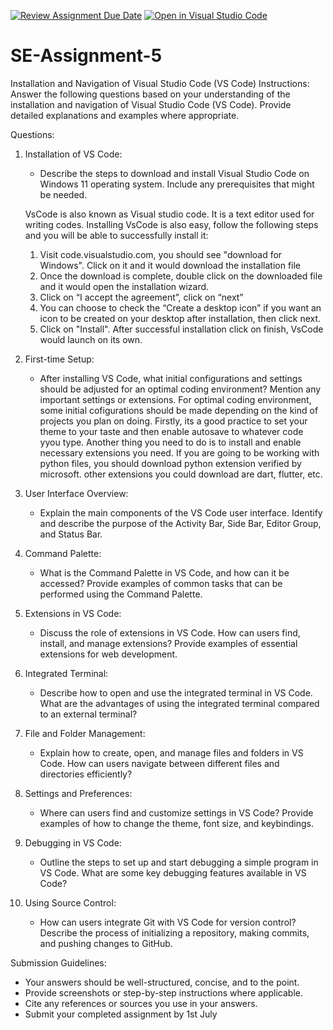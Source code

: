 [![Review Assignment Due Date](https://classroom.github.com/assets/deadline-readme-button-24ddc0f5d75046c5622901739e7c5dd533143b0c8e959d652212380cedb1ea36.svg)](https://classroom.github.com/a/XoLGRbHq)
[![Open in Visual Studio Code](https://classroom.github.com/assets/open-in-vscode-718a45dd9cf7e7f842a935f5ebbe5719a5e09af4491e668f4dbf3b35d5cca122.svg)](https://classroom.github.com/online_ide?assignment_repo_id=15264957&assignment_repo_type=AssignmentRepo)
# SE-Assignment-5
Installation and Navigation of Visual Studio Code (VS Code)
 Instructions:
Answer the following questions based on your understanding of the installation and navigation of Visual Studio Code (VS Code). Provide detailed explanations and examples where appropriate.

 Questions:

1. Installation of VS Code:
   - Describe the steps to download and install Visual Studio Code on Windows 11 operating system. Include any prerequisites that might be needed.

   VsCode is also known as  Visual studio code. It is a text editor used for writing codes. Installing VsCode is also easy, follow the following steps and you will be able to successfully install it:
   1. Visit code.visualstudio.com, you should see "download for Windows". Click on it  and it would download the installation file
   2. Once the download is complete, double click on the downloaded file and it would open the installation wizard.
   3. Click on “I accept the agreement”, click on “next”
   4. You can choose to check the “Create a desktop icon” if you want an icon to be created on your desktop after installation, then click next. 
   5. Click on "Install". After successful installation click on finish, VsCode would launch on its own.


2. First-time Setup:
   - After installing VS Code, what initial configurations and settings should be adjusted for an optimal coding environment? Mention any important settings or extensions.
   For optimal coding environment, some initial cofigurations should be made depending on the kind of projects you plan on doing. Firstly, its a good practice to set your theme to your taste and then enable autosave to whatever code yyou type. Another thing you need to do is to install and enable necessary extensions you need. If you are going to be working with python files, you should download python extension verified by microsoft. other extensions you could download are dart, flutter, etc. 
   

3. User Interface Overview:
   - Explain the main components of the VS Code user interface. Identify and describe the purpose of the Activity Bar, Side Bar, Editor Group, and Status Bar.

4. Command Palette:
   - What is the Command Palette in VS Code, and how can it be accessed? Provide examples of common tasks that can be performed using the Command Palette.

5. Extensions in VS Code:
   - Discuss the role of extensions in VS Code. How can users find, install, and manage extensions? Provide examples of essential extensions for web development.

6. Integrated Terminal:
   - Describe how to open and use the integrated terminal in VS Code. What are the advantages of using the integrated terminal compared to an external terminal?

7. File and Folder Management:
   - Explain how to create, open, and manage files and folders in VS Code. How can users navigate between different files and directories efficiently?

8. Settings and Preferences:
   - Where can users find and customize settings in VS Code? Provide examples of how to change the theme, font size, and keybindings.

9. Debugging in VS Code:
   - Outline the steps to set up and start debugging a simple program in VS Code. What are some key debugging features available in VS Code?

10. Using Source Control:
    - How can users integrate Git with VS Code for version control? Describe the process of initializing a repository, making commits, and pushing changes to GitHub.

 Submission Guidelines:
- Your answers should be well-structured, concise, and to the point.
- Provide screenshots or step-by-step instructions where applicable.
- Cite any references or sources you use in your answers.
- Submit your completed assignment by 1st July 

